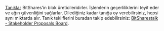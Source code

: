 [Taniklar](introduction/witness) BitShares'in blok üreticileridirler. İşlemlerin geçerliliklerini teyit eder ve ağın güvenliğini sağlarlar. Dilediğiniz kadar tanığa oy verebilirsiniz, hepsi aynı miktarda alır. Tanık tekliflerini buradan takip edebilirsiniz: [BitSharestalk - Stakeholder Proposals Board](https://forum.eidos.one/index.php/board,75.0.html).
